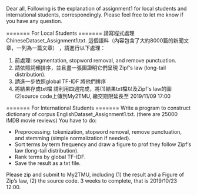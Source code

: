 Dear all,
Following is the explanation of assignment1 for local students and international students, correspondingly. Please feel free to let me know if you have any question.

======= For Local Students ======= 
請寫程式處理ChineseDataset_Assignment1.txt. 這個語料（內容包含了大約8000篇的新聞文章，一列為一篇文章） ，請進行以下處理：
1. 前處理: segmentation, stopword removal, and remove punctuation.
2. 請依照詞頻排序，並且畫一張圖證明它們呈現 Zipf‘s law (long-tail distribution). 
3. 請進一步依照global TF-IDF 將他們排序
4. 將結果存成txt檔
請利用四週完成，將(1)結果txt檔以及Zipf's law的圖(2)source code上傳到My2TMU, 
繳交期限延長至 2019/11/09 17:00




======= For International Students ======= 
Write a program to construct dictionary of corpus EnglishDataset_Assignment1.txt. (there are 25000 IMDB movie reviews) You have to do:
 - Preprocessing: tokenization, stopword removal, remove punctuation, and stemming (simple normalization if needed).
 - Sort terms by term frequency and draw a figure to prof they follow Zipf‘s law (long-tail distribution). 
 - Rank terms by global TF-IDF.
 - Save the result as a txt file. 

Please zip and submit to My2TMU, including (1) the result and a Figure of Zip’s law, (2) the source code.
3 weeks to complete, that is 2019/10/23 12:00.